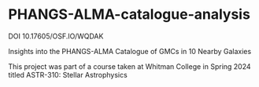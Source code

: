 # PHANGS-ALMA-catalogue-analysis
DOI 10.17605/OSF.IO/WQDAK

Insights into the PHANGS-ALMA Catalogue of GMCs in 10 Nearby Galaxies

This project was part of a course taken at Whitman College in Spring 2024 titled ASTR-310: Stellar Astrophysics

